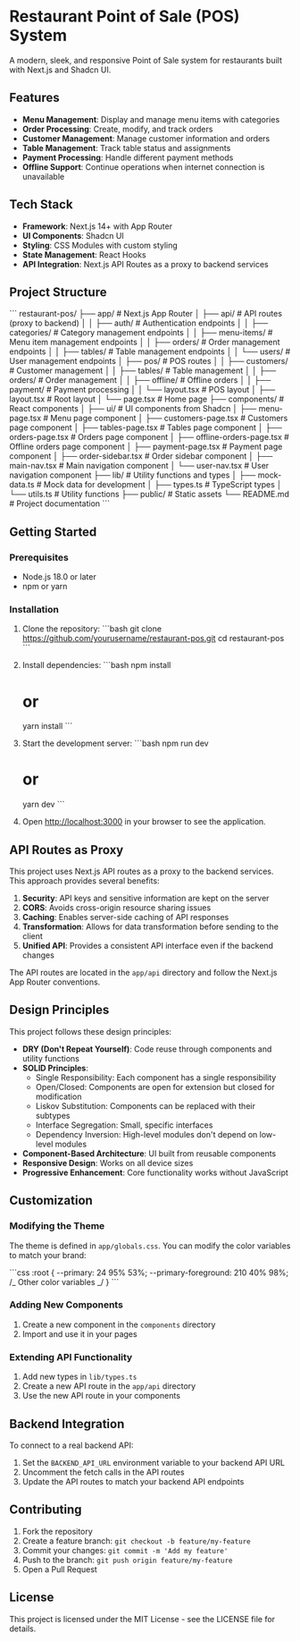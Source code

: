 # Restaurant Point of Sale (POS) System

A modern, sleek, and responsive Point of Sale system for restaurants built with Next.js and Shadcn UI.

## Features

- **Menu Management**: Display and manage menu items with categories
- **Order Processing**: Create, modify, and track orders
- **Customer Management**: Manage customer information and orders
- **Table Management**: Track table status and assignments
- **Payment Processing**: Handle different payment methods
- **Offline Support**: Continue operations when internet connection is unavailable

## Tech Stack

- **Framework**: Next.js 14+ with App Router
- **UI Components**: Shadcn UI
- **Styling**: CSS Modules with custom styling
- **State Management**: React Hooks
- **API Integration**: Next.js API Routes as a proxy to backend services

## Project Structure

\`\`\`
restaurant-pos/
├── app/ # Next.js App Router
│ ├── api/ # API routes (proxy to backend)
│ │ ├── auth/ # Authentication endpoints
│ │ ├── categories/ # Category management endpoints
│ │ ├── menu-items/ # Menu item management endpoints
│ │ ├── orders/ # Order management endpoints
│ │ ├── tables/ # Table management endpoints
│ │ └── users/ # User management endpoints
│ ├── pos/ # POS routes
│ │ ├── customers/ # Customer management
│ │ ├── tables/ # Table management
│ │ ├── orders/ # Order management
│ │ ├── offline/ # Offline orders
│ │ ├── payment/ # Payment processing
│ │ └── layout.tsx # POS layout
│ ├── layout.tsx # Root layout
│ └── page.tsx # Home page
├── components/ # React components
│ ├── ui/ # UI components from Shadcn
│ ├── menu-page.tsx # Menu page component
│ ├── customers-page.tsx # Customers page component
│ ├── tables-page.tsx # Tables page component
│ ├── orders-page.tsx # Orders page component
│ ├── offline-orders-page.tsx # Offline orders page component
│ ├── payment-page.tsx # Payment page component
│ ├── order-sidebar.tsx # Order sidebar component
│ ├── main-nav.tsx # Main navigation component
│ └── user-nav.tsx # User navigation component
├── lib/ # Utility functions and types
│ ├── mock-data.ts # Mock data for development
│ ├── types.ts # TypeScript types
│ └── utils.ts # Utility functions
├── public/ # Static assets
└── README.md # Project documentation
\`\`\`

## Getting Started

### Prerequisites

- Node.js 18.0 or later
- npm or yarn

### Installation

1. Clone the repository:
   \`\`\`bash
   git clone https://github.com/yourusername/restaurant-pos.git
   cd restaurant-pos
   \`\`\`

2. Install dependencies:
   \`\`\`bash
   npm install

   # or

   yarn install
   \`\`\`

3. Start the development server:
   \`\`\`bash
   npm run dev

   # or

   yarn dev
   \`\`\`

4. Open [http://localhost:3000](http://localhost:3000) in your browser to see the application.

## API Routes as Proxy

This project uses Next.js API routes as a proxy to the backend services. This approach provides several benefits:

1. **Security**: API keys and sensitive information are kept on the server
2. **CORS**: Avoids cross-origin resource sharing issues
3. **Caching**: Enables server-side caching of API responses
4. **Transformation**: Allows for data transformation before sending to the client
5. **Unified API**: Provides a consistent API interface even if the backend changes

The API routes are located in the `app/api` directory and follow the Next.js App Router conventions.

## Design Principles

This project follows these design principles:

- **DRY (Don't Repeat Yourself)**: Code reuse through components and utility functions
- **SOLID Principles**:
  - Single Responsibility: Each component has a single responsibility
  - Open/Closed: Components are open for extension but closed for modification
  - Liskov Substitution: Components can be replaced with their subtypes
  - Interface Segregation: Small, specific interfaces
  - Dependency Inversion: High-level modules don't depend on low-level modules
- **Component-Based Architecture**: UI built from reusable components
- **Responsive Design**: Works on all device sizes
- **Progressive Enhancement**: Core functionality works without JavaScript

## Customization

### Modifying the Theme

The theme is defined in `app/globals.css`. You can modify the color variables to match your brand:

\`\`\`css
:root {
--primary: 24 95% 53%;
--primary-foreground: 210 40% 98%;
/_ Other color variables _/
}
\`\`\`

### Adding New Components

1. Create a new component in the `components` directory
2. Import and use it in your pages

### Extending API Functionality

1. Add new types in `lib/types.ts`
2. Create a new API route in the `app/api` directory
3. Use the new API route in your components

## Backend Integration

To connect to a real backend API:

1. Set the `BACKEND_API_URL` environment variable to your backend API URL
2. Uncomment the fetch calls in the API routes
3. Update the API routes to match your backend API endpoints

## Contributing

1. Fork the repository
2. Create a feature branch: `git checkout -b feature/my-feature`
3. Commit your changes: `git commit -m 'Add my feature'`
4. Push to the branch: `git push origin feature/my-feature`
5. Open a Pull Request

## License

This project is licensed under the MIT License - see the LICENSE file for details.
